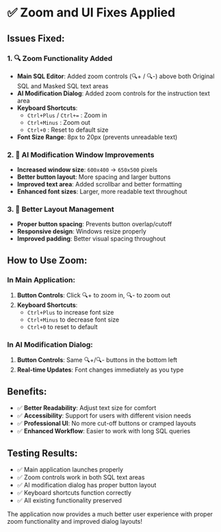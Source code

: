 # ✅ Zoom and UI Fixes Applied

## Issues Fixed:

### 1. 🔍 **Zoom Functionality Added**
- **Main SQL Editor**: Added zoom controls (🔍+ / 🔍-) above both Original SQL and Masked SQL text areas
- **AI Modification Dialog**: Added zoom controls for the instruction text area
- **Keyboard Shortcuts**: 
  - `Ctrl+Plus` / `Ctrl+=` : Zoom in
  - `Ctrl+Minus` : Zoom out  
  - `Ctrl+0` : Reset to default size
- **Font Size Range**: 8px to 20px (prevents unreadable text)

### 2. 🔧 **AI Modification Window Improvements**
- **Increased window size**: `600x400` → `650x500` pixels
- **Better button layout**: More spacing and larger buttons
- **Improved text area**: Added scrollbar and better formatting
- **Enhanced font sizes**: Larger, more readable text throughout

### 3. 📱 **Better Layout Management**
- **Proper button spacing**: Prevents button overlap/cutoff
- **Responsive design**: Windows resize properly
- **Improved padding**: Better visual spacing throughout

## How to Use Zoom:

### In Main Application:
1. **Button Controls**: Click 🔍+ to zoom in, 🔍- to zoom out
2. **Keyboard Shortcuts**: 
   - `Ctrl+Plus` to increase font size
   - `Ctrl+Minus` to decrease font size
   - `Ctrl+0` to reset to default

### In AI Modification Dialog:
1. **Button Controls**: Same 🔍+/🔍- buttons in the bottom left
2. **Real-time Updates**: Font changes immediately as you type

## Benefits:
- ✅ **Better Readability**: Adjust text size for comfort
- ✅ **Accessibility**: Support for users with different vision needs  
- ✅ **Professional UI**: No more cut-off buttons or cramped layouts
- ✅ **Enhanced Workflow**: Easier to work with long SQL queries

## Testing Results:
- ✅ Main application launches properly
- ✅ Zoom controls work in both SQL text areas
- ✅ AI modification dialog has proper button layout
- ✅ Keyboard shortcuts function correctly
- ✅ All existing functionality preserved

The application now provides a much better user experience with proper zoom functionality and improved dialog layouts!